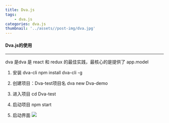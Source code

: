 ```yaml
---
title: Dva.js
tags:
    - dva.js
categories: dva.js
thumbnail: '../assets//post-img/dva.jpg'
---
```

#### Dva.js的使用

---------

dva 是dva 是 react 和 redux 的最佳实践，最核心的是提供了 app.model 

1. 安装 dva-cli
npm install dva-cli -g

2. 创建项目：Dva-test项目名
dva new Dva-demo

3. 进入项目
cd Dva-test
4. 启动项目
npm  start
5. 启动界面
![](/assets/post-img/dva.png)
